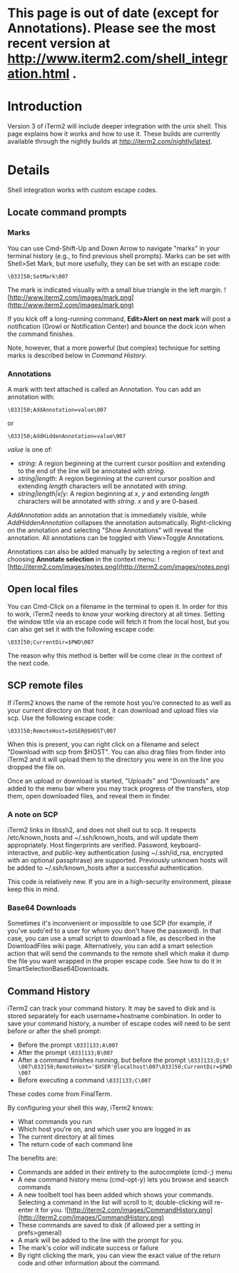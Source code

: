 # This page is out of date (except for Annotations). Please see the most recent version at http://www.iterm2.com/shell_integration.html . #

# Introduction #

Version 3 of iTerm2 will include deeper integration with the unix shell. This page explains how it works and how to use it. These builds are currently available through the nightly builds at http://iterm2.com/nightly/latest.


# Details #

Shell integration works with custom escape codes.

## Locate command prompts ##

### Marks ###
You can use Cmd-Shift-Up and Down Arrow to navigate "marks" in your terminal history (e.g., to find previous shell prompts).  Marks can be set with Shell>Set Mark, but more usefully, they can be set with an escape code:

` \033]50;SetMark\007 `

The mark is indicated visually with a small blue triangle in the left margin.
![http://www.iterm2.com/images/mark.png](http://www.iterm2.com/images/mark.png)

If you kick off a long-running command, **Edit>Alert on next mark** will post a notification (Growl or Notification Center) and bounce the dock icon when the command finishes.

Note, however, that a more powerful (but complex) technique for setting marks is described below in _Command History_.

### Annotations ###
A mark with text attached is called an Annotation. You can add an annotation with:

` \033]50;AddAnnotation=value\007 `

or

` \033]50;AddHiddenAnnotation=value\007 `

_value_ is one of:
  * _string_: A region beginning at the current cursor position and extending to the end of the line will be annotated with _string_.
  * _string|length_: A region beginning at the current cursor position and extending _length_ characters will be annotated with _string_.
  * _string|length|x|y_: A region beginning at _x_, _y_ and extending _length_ characters will be annotated with _string_. _x_ and _y_ are 0-based.

_AddAnnotation_ adds an annotation that is immediately visible, while _AddHiddenAnnotation_ collapses the annotation automatically. Right-clicking on the annotation and selecting "Show Annotations" will reveal the annotation. All annotations can be toggled with View>Toggle Annotations.

Annotations can also be added manually by selecting a region of text and choosing **Annotate selection** in the context menu:
![http://iterm2.com/images/notes.png](http://iterm2.com/images/notes.png)

## Open local files ##

You can Cmd-Click on a filename in the terminal to open it. In order for this to work, iTerm2 needs to know your working directory at all times. Setting the window title via an escape code will fetch it from the local host, but you can also get set it with the following escape code:

` \033]50;CurrentDir=$PWD\007 `

The reason why this method is better will be come clear in the context of the next code.

## SCP remote files ##

If iTerm2 knows the name of the remote host you're connected to as well as your current directory on that host, it can download and upload files via scp. Use the following escape code:

` \033]50;RemoteHost=$USER@$HOST\007 `

When this is present, you can right click on a filename and select "Download with scp from $HOST". You can also drag files from finder into iTerm2 and it will upload them to the directory you were in on the line you dropped the file on.

Once an upload or download is started, "Uploads" and "Downloads" are added to the menu bar where you may track progress of the transfers, stop them, open downloaded files, and reveal them in finder.

### A note on SCP ###
iTerm2 links in libssh2, and does not shell out to scp. It respects /etc/known\_hosts and ~/.ssh/known\_hosts, and will update them appropriately. Host fingerprints are verified. Password, keyboard-interactive, and public-key authentication (using ~/.ssh/id\_rsa, encrypted with an optional passphrase) are supported. Previously unknown hosts will be added to ~/.ssh/known\_hosts after a successful authentication.

This code is relatively new. If you are in a high-security environment, please keep this in mind.

### Base64 Downloads ###
Sometimes it's inconvenient or impossible to use SCP (for example, if you've sudo'ed to a user for whom you don't have the password). In that case, you can use a small script to download a file, as described in the DownloadFiles wiki page. Alternatively, you can add a smart selection action that will send the commands to the remote shell which make it dump the file you want wrapped in the proper escape code. See how to do it in SmartSelectionBase64Downloads.

## Command History ##
iTerm2 can track your command history. It may be saved to disk and is stored separately for each username+hostname combination. In order to save your command history, a number of escape codes will need to be sent before or after the shell prompt:

  * Before the prompt
` \033]133;A\007 `
  * After the prompt
` \033]133;B\007 `
  * After a command finishes running, but before the prompt
` \033]133;D;$?\007\033]50;RemoteHost='$USER'@localhost\007\033]50;CurrentDir=$PWD\007 `
  * Before executing a command
` \033]133;C\007 `

These codes come from FinalTerm.

By configuring your shell this way, iTerm2 knows:
  * What commands you run
  * Which host you're on, and which user you are logged in as
  * The current directory at all times
  * The return code of each command line

The benefits are:
  * Commands are added in their entirety to the autocomplete (cmd-;) menu
  * A new command history menu (cmd-opt-y) lets you browse and search commands
  * A new toolbelt tool has been added which shows your commands. Selecting a command in the list will scroll to it; double-clicking will re-enter it for you.
![http://iterm2.com/images/CommandHistory.png](http://iterm2.com/images/CommandHistory.png)
  * These commands are saved to disk (if allowed per a setting in prefs>general)
  * A mark will be added to the line with the prompt for you.
  * The mark's color will indicate success or failure
  * By right clicking the mark, you can view the exact value of the return code and other information about the command.